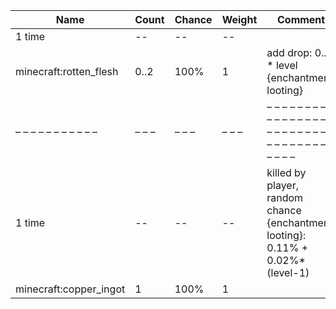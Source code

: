 | Name                   | Count | Chance | Weight | Comment                                                                         |
| ---------------------- | ----- | ------ | ------ | ------------------------------------------------------------------------------- |
| 1 time                 |    -- |     -- |     -- |                                                                                 |
| minecraft:rotten_flesh |  0..2 |   100% |      1 | add drop: 0..1 * level {enchantment: looting}                                   |
| – – – – – – – – – – –  | – – – | – – –  | – – –  | – – – – – – – – – – – – – – – – – – – – – – – – – – – – – – – – – – – – – – – – |
| 1 time                 |    -- |     -- |     -- | killed by player, random chance {enchantment: looting}: 0.11% + 0.02%*(level-1) |
| minecraft:copper_ingot |     1 |   100% |      1 |                                                                                 |